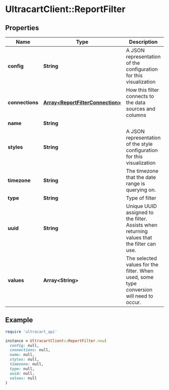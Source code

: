 # UltracartClient::ReportFilter

## Properties

| Name | Type | Description | Notes |
| ---- | ---- | ----------- | ----- |
| **config** | **String** | A JSON representation of the configuration for this visualization | [optional] |
| **connections** | [**Array&lt;ReportFilterConnection&gt;**](ReportFilterConnection.md) | How this filter connects to the data sources and columns | [optional] |
| **name** | **String** |  | [optional] |
| **styles** | **String** | A JSON representation of the style configuration for this visualization | [optional] |
| **timezone** | **String** | The timezone that the date range is querying on. | [optional] |
| **type** | **String** | Type of filter | [optional] |
| **uuid** | **String** | Unique UUID assigned to the filter.  Assists when returning values that the filter can use. | [optional] |
| **values** | **Array&lt;String&gt;** | The selected values for the filter.  When used, some type conversion will need to occur. | [optional] |

## Example

```ruby
require 'ultracart_api'

instance = UltracartClient::ReportFilter.new(
  config: null,
  connections: null,
  name: null,
  styles: null,
  timezone: null,
  type: null,
  uuid: null,
  values: null
)
```

